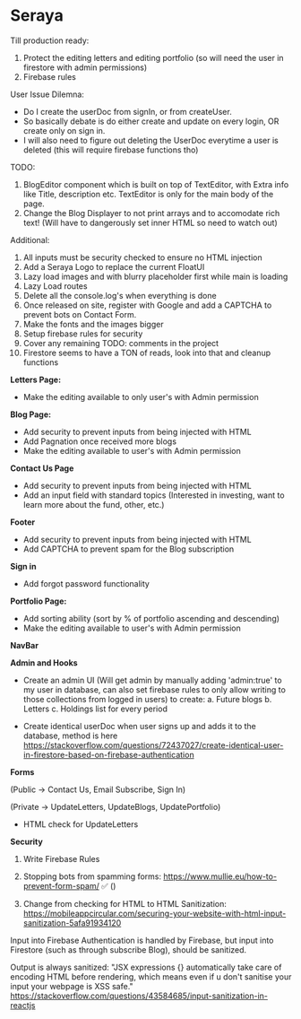 # Seraya

Till production ready:

1. Protect the editing letters and editing portfolio (so will need the user in firestore with admin permissions)
2. Firebase rules

User Issue Dilemna:

- Do I create the userDoc from signIn, or from
  createUser.
- So basically debate is do either create and update on every login, OR create only on sign in.
- I will also need to figure out deleting the UserDoc everytime a user is deleted (this will require firebase functions tho)

TODO:

1. BlogEditor component which is built on top of TextEditor, with Extra info like Title, description etc. TextEditor is only for the main body of the page.
2. Change the Blog Displayer to not print arrays and to accomodate rich text! (Will have to dangerously set inner HTML so need to watch out)

Additional:

1. All inputs must be security checked to ensure no HTML injection
2. Add a Seraya Logo to replace the current FloatUI
3. Lazy load images and with blurry placeholder first while main is loading
4. Lazy Load routes
5. Delete all the console.log's when everything is done
6. Once released on site, register with Google and add a CAPTCHA to prevent bots on Contact Form.
7. Make the fonts and the images bigger
8. Setup firebase rules for security
9. Cover any remaining TODO: comments in the project
10. Firestore seems to have a TON of reads, look into that and cleanup functions

<b>Letters Page:</b>

- Make the editing available to only user's with Admin permission

<b>Blog Page:</b>

- Add security to prevent inputs from being injected with HTML
- Add Pagnation once received more blogs
- Make the editing available to user's with Admin permission

<b>Contact Us Page</b>

- Add security to prevent inputs from being injected with HTML
- Add an input field with standard topics (Interested in investing, want to learn more about the fund, other, etc.)

<b>Footer</b>

- Add security to prevent inputs from being injected with HTML
- Add CAPTCHA to prevent spam for the Blog subscription

<b>Sign in</b>

- Add forgot password functionality

<b>Portfolio Page:</b>

- Add sorting ability (sort by % of portfolio ascending and descending)
- Make the editing available to user's with Admin permission

<b>NavBar</b>

<b>Admin and Hooks</b>

- Create an admin UI (Will get admin by manually adding 'admin:true' to my user in database, can also set firebase rules to only allow writing to those collections from logged in users) to create:
  a. Future blogs
  b. Letters
  c. Holdings list for every period

- Create identical userDoc when user signs up and adds it to the database, method is here
  https://stackoverflow.com/questions/72437027/create-identical-user-in-firestore-based-on-firebase-authentication

<b>Forms</b>

(Public -> Contact Us, Email Subscribe, Sign In)

(Private -> UpdateLetters, UpdateBlogs, UpdatePortfolio)

- HTML check for UpdateLetters

<b>Security</b>

1. Write Firebase Rules

2. Stopping bots from spamming forms:
   https://www.mullie.eu/how-to-prevent-form-spam/ ✅ ()

3. Change from checking for HTML to HTML Sanitization: https://mobileappcircular.com/securing-your-website-with-html-input-sanitization-5afa91934120

Input into Firebase Authentication is handled by Firebase,
but input into Firestore (such as through subscribe Blog), should be sanitized.

Output is always sanitized:
"JSX expressions {} automatically take care of encoding HTML before rendering, which means even if u don't sanitise your input your webpage is XSS safe."
https://stackoverflow.com/questions/43584685/input-sanitization-in-reactjs
